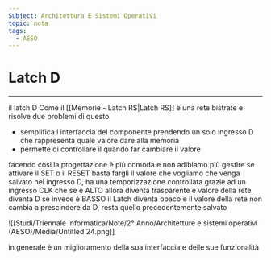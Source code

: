 ```yaml
---
Subject: Architettura E Sistemi Operativi
topic: nota
tags:
  - AESO
---
```


# Latch D
---
il latch D Come il [[Memorie - Latch RS|Latch RS]] è una rete bistrate e risolve due problemi di questo 

- semplifica l interfaccia del componente prendendo un solo ingresso D che rappresenta quale valore dare alla memoria
- permette di controllare il quando far cambiare il valore

facendo cosi la progettazione è più comoda e non adibiamo più gestire se attivare il SET o il RESET basta fargli il valore che vogliamo che venga salvato nel ingresso D, ha una temporizzazione controllata grazie ad un ingresso CLK che se è ALTO allora diventa trasparente  e valore della rete diventa D se invece è BASSO il Latch diventa opaco e il valore della rete non cambia  a prescindere da D, resta quello precedentemente salvato

![[Studi/Triennale Informatica/Note/2° Anno/Architetture e sistemi operativi (AESO)/Media/Untitled 24.png]]

in generale è un miglioramento della sua interfaccia e delle sue funzionalità

